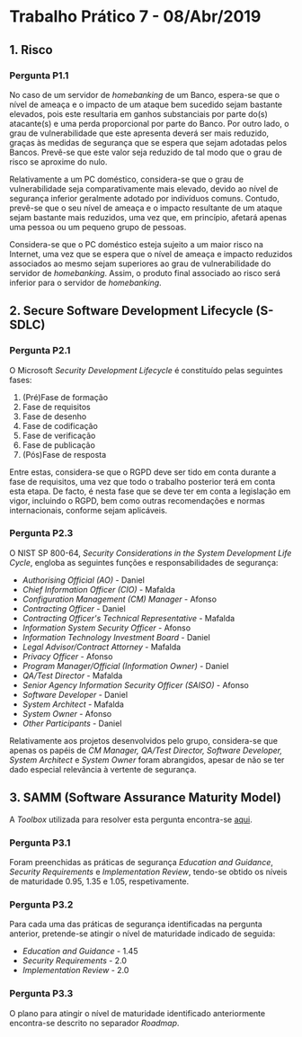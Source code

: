 # Trabalho Prático 7 - 08/Abr/2019

## 1. Risco

### Pergunta P1.1

No caso de um servidor de *homebanking* de um Banco, espera-se que o nível de ameaça e o impacto de um ataque bem sucedido sejam bastante elevados, pois este resultaria em ganhos substanciais por parte do(s) atacante(s) e uma perda proporcional por parte do Banco. Por outro lado, o grau de vulnerabilidade que este apresenta deverá ser mais reduzido, graças às medidas de segurança que se espera que sejam adotadas pelos Bancos. Prevê-se que este valor seja reduzido de tal modo que o grau de risco se aproxime do nulo.

Relativamente a um PC doméstico, considera-se que o grau de vulnerabilidade seja comparativamente mais elevado, devido ao nível de segurança inferior geralmente adotado por indivíduos comuns. Contudo, prevê-se que o seu nível de ameaça e o impacto resultante de um ataque sejam bastante mais reduzidos, uma vez que, em princípio, afetará apenas uma pessoa ou um pequeno grupo de pessoas.

Considera-se que o PC doméstico esteja sujeito a um maior risco na Internet, uma vez que se espera que o nível de ameaça e impacto reduzidos associados ao mesmo sejam superiores ao grau de vulnerabilidade do servidor de *homebanking*. Assim, o produto final associado ao risco será inferior para o servidor de *homebanking*.

## 2. Secure Software Development Lifecycle (S-SDLC)

### Pergunta P2.1

O Microsoft *Security Development Lifecycle* é constituído pelas seguintes fases:

1. (Pré)Fase de formação
2. Fase de requisitos
3. Fase de desenho
4. Fase de codificação
5. Fase de verificação
6. Fase de publicação
7. (Pós)Fase de resposta

Entre estas, considera-se que o RGPD deve ser tido em conta durante a fase de requisitos, uma vez que todo o trabalho posterior terá em conta esta etapa. De facto, é nesta fase que se deve ter em conta a legislação em vigor, incluindo o RGPD, bem como outras recomendações e normas internacionais, conforme sejam aplicáveis. 

### Pergunta P2.3

O NIST SP 800-64, *Security Considerations in the System Development Life Cycle*, engloba as seguintes funções e responsabilidades de segurança:

+ *Authorising Official (AO)* - Daniel
+ *Chief Information Officer (CIO)* - Mafalda
+ *Configuration Management (CM) Manager* - Afonso
+ *Contracting Officer* - Daniel
+ *Contracting Officer's Technical Representative* - Mafalda
+ *Information System Security Officer* - Afonso
+ *Information Technology Investment Board* - Daniel
+ *Legal Advisor/Contract Attorney* - Mafalda
+ *Privacy Officer* - Afonso
+ *Program Manager/Official (Information Owner)* - Daniel
+ *QA/Test Director* - Mafalda
+ *Senior Agency Information Security Officer (SAISO)* - Afonso
+ *Software Developer* - Daniel
+ *System Architect* - Mafalda
+ *System Owner* - Afonso
+ *Other Participants* - Daniel

Relativamente aos projetos desenvolvidos pelo grupo, considera-se que apenas os papéis de *CM Manager, QA/Test Director, Software Developer, System Architect* e *System Owner* foram abrangidos, apesar de não se ter dado especial relevância à vertente de segurança.

## 3. SAMM (Software Assurance Maturity Model)

A *Toolbox* utilizada para resolver esta pergunta encontra-se [aqui](./SAMM_P3.xlsx).

### Pergunta P3.1

Foram preenchidas as práticas de segurança *Education and Guidance*, *Security Requirements* e *Implementation Review*, tendo-se obtido os níveis de maturidade 0.95, 1.35 e 1.05, respetivamente.

### Pergunta P3.2

Para cada uma das práticas de segurança identificadas na pergunta anterior, pretende-se atingir o nível de maturidade indicado de seguida:

+ *Education and Guidance* - 1.45
+ *Security Requirements* - 2.0
+ *Implementation Review* - 2.0

### Pergunta P3.3

O plano para atingir o nível de maturidade identificado anteriormente encontra-se descrito no separador *Roadmap*.